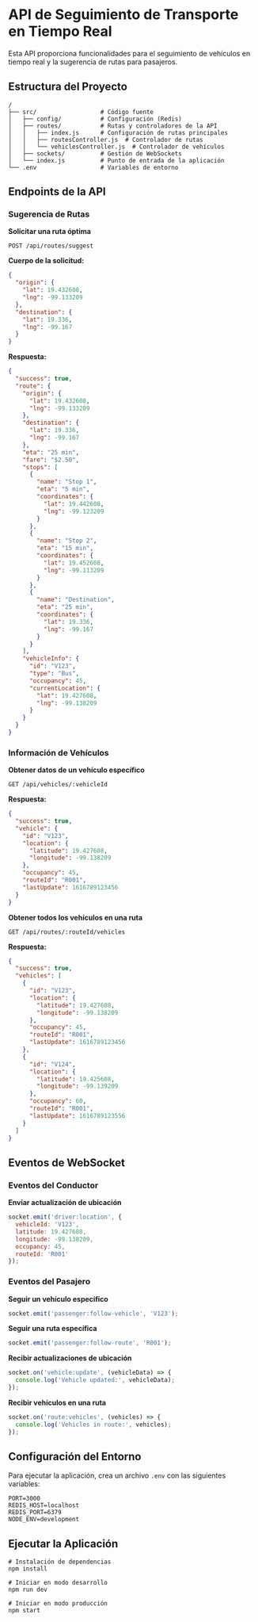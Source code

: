 # API de Seguimiento de Transporte en Tiempo Real

Esta API proporciona funcionalidades para el seguimiento de vehículos en tiempo real y la sugerencia de rutas para pasajeros.

## Estructura del Proyecto

```
/
├── src/                  # Código fuente
│   ├── config/           # Configuración (Redis)
│   ├── routes/           # Rutas y controladores de la API
│   │   ├── index.js      # Configuración de rutas principales
│   │   ├── routesController.js  # Controlador de rutas
│   │   └── vehiclesController.js  # Controlador de vehículos
│   ├── sockets/          # Gestión de WebSockets
│   └── index.js          # Punto de entrada de la aplicación
└── .env                  # Variables de entorno
```

## Endpoints de la API

### Sugerencia de Rutas

**Solicitar una ruta óptima**

```
POST /api/routes/suggest
```

**Cuerpo de la solicitud:**
```json
{
  "origin": {
    "lat": 19.432608,
    "lng": -99.133209
  },
  "destination": {
    "lat": 19.336,
    "lng": -99.167
  }
}
```

**Respuesta:**
```json
{
  "success": true,
  "route": {
    "origin": {
      "lat": 19.432608,
      "lng": -99.133209
    },
    "destination": {
      "lat": 19.336,
      "lng": -99.167
    },
    "eta": "25 min",
    "fare": "$2.50",
    "stops": [
      {
        "name": "Stop 1",
        "eta": "5 min",
        "coordinates": {
          "lat": 19.442608,
          "lng": -99.123209
        }
      },
      {
        "name": "Stop 2",
        "eta": "15 min",
        "coordinates": {
          "lat": 19.452608,
          "lng": -99.113209
        }
      },
      {
        "name": "Destination",
        "eta": "25 min",
        "coordinates": {
          "lat": 19.336,
          "lng": -99.167
        }
      }
    ],
    "vehicleInfo": {
      "id": "V123",
      "type": "Bus",
      "occupancy": 45,
      "currentLocation": {
        "lat": 19.427608,
        "lng": -99.138209
      }
    }
  }
}
```

### Información de Vehículos

**Obtener datos de un vehículo específico**

```
GET /api/vehicles/:vehicleId
```

**Respuesta:**
```json
{
  "success": true,
  "vehicle": {
    "id": "V123",
    "location": {
      "latitude": 19.427608,
      "longitude": -99.138209
    },
    "occupancy": 45,
    "routeId": "R001",
    "lastUpdate": 1616789123456
  }
}
```

**Obtener todos los vehículos en una ruta**

```
GET /api/routes/:routeId/vehicles
```

**Respuesta:**
```json
{
  "success": true,
  "vehicles": [
    {
      "id": "V123",
      "location": {
        "latitude": 19.427608,
        "longitude": -99.138209
      },
      "occupancy": 45,
      "routeId": "R001",
      "lastUpdate": 1616789123456
    },
    {
      "id": "V124",
      "location": {
        "latitude": 19.425608,
        "longitude": -99.139209
      },
      "occupancy": 60,
      "routeId": "R001",
      "lastUpdate": 1616789123556
    }
  ]
}
```

## Eventos de WebSocket

### Eventos del Conductor

**Enviar actualización de ubicación**

```javascript
socket.emit('driver:location', {
  vehicleId: 'V123',
  latitude: 19.427608,
  longitude: -99.138209,
  occupancy: 45,
  routeId: 'R001'
});
```

### Eventos del Pasajero

**Seguir un vehículo específico**

```javascript
socket.emit('passenger:follow-vehicle', 'V123');
```

**Seguir una ruta específica**

```javascript
socket.emit('passenger:follow-route', 'R001');
```

**Recibir actualizaciones de ubicación**

```javascript
socket.on('vehicle:update', (vehicleData) => {
  console.log('Vehicle updated:', vehicleData);
});
```

**Recibir vehículos en una ruta**

```javascript
socket.on('route:vehicles', (vehicles) => {
  console.log('Vehicles in route:', vehicles);
});
```

## Configuración del Entorno

Para ejecutar la aplicación, crea un archivo `.env` con las siguientes variables:

```
PORT=3000
REDIS_HOST=localhost
REDIS_PORT=6379
NODE_ENV=development
```

## Ejecutar la Aplicación

```
# Instalación de dependencias
npm install

# Iniciar en modo desarrollo
npm run dev

# Iniciar en modo producción
npm start
``` 